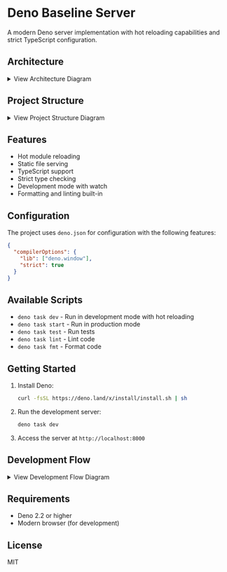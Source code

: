 # Deno Baseline Server

A modern Deno server implementation with hot reloading capabilities and strict
TypeScript configuration.

## Architecture

<details>
<summary>View Architecture Diagram</summary>

```mermaid
graph TD
    A[Browser] -->|HTTP Request| B[Deno Server]
    B -->|Static Files| C[Public Directory]
    B -->|Hot Reload| A
    C -->|main.js| D[JavaScript]
    C -->|main.css| E[Styles]
```

</details>

## Project Structure

<details>
<summary>View Project Structure Diagram</summary>

```mermaid
graph TD
    A[deno-server] -->|Contains| B[src]
    A -->|Config| C[deno.json]
    B -->|Entry| D[server.ts]
    B -->|Static| E[public]
    E -->|Scripts| F[main.js]
    E -->|Styles| G[main.css]
```

</details>

## Features

- Hot module reloading
- Static file serving
- TypeScript support
- Strict type checking
- Development mode with watch
- Formatting and linting built-in

## Configuration

The project uses `deno.json` for configuration with the following features:

```json
{
  "compilerOptions": {
    "lib": ["deno.window"],
    "strict": true
  }
}
```

## Available Scripts

- `deno task dev` - Run in development mode with hot reloading
- `deno task start` - Run in production mode
- `deno task test` - Run tests
- `deno task lint` - Lint code
- `deno task fmt` - Format code

## Getting Started

1. Install Deno:
   ```bash
   curl -fsSL https://deno.land/x/install/install.sh | sh
   ```

2. Run the development server:
   ```bash
   deno task dev
   ```

3. Access the server at `http://localhost:8000`

## Development Flow

<details>
<summary>View Development Flow Diagram</summary>

```mermaid
sequenceDiagram
    participant Browser
    participant Server
    participant FileSystem
    
    Browser->>Server: Request page
    Server->>FileSystem: Read static files
    FileSystem->>Server: Return file contents
    Server->>Browser: Serve HTML/JS/CSS
    
    loop Hot Reload
        FileSystem->>Server: File change detected
        Server->>Browser: Push update
        Browser->>Browser: Update content
    end
```

</details>

## Requirements

- Deno 2.2 or higher
- Modern browser (for development)

## License

MIT
